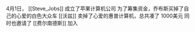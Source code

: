 4月1日， [[Steve_Jobs]] 成立了苹果计算机公司
为了筹集资金，乔布斯买掉了自己的心爱的白色大众车
[[沃兹]] 卖掉了心爱的惠普计算机，总共凑了 1000美元
同时也邀请了 [[费尔南德斯]] 加入
